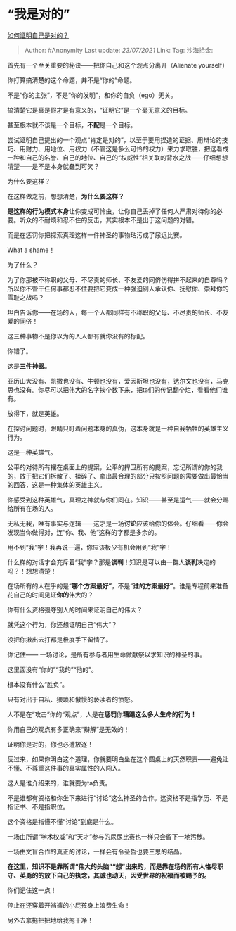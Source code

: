 # “我是对的”
[如何证明自己是对的？](https://www.zhihu.com/question/267342174/answer/1656513497)

> Author: #Anonymity
> Last update: *23/07/2021*
> Link:
> Tag:
> 沙海拾金:

首先有一个至关重要的秘诀——把你自己和这个观点分离开（Alienate yourself）

你打算搞清楚的这个命题，并不是“你的”命题。

不是“你的主张”，不是“你的发明”，和你的自负（ego）无关。

搞清楚它是真是假才是有意义的，“证明它”是一个毫无意义的目标。

甚至根本就不该是一个目标，**不配**是一个目标。

尝试证明自己提出的一个观点“肯定是对的”，以至于要用捏造的证据、用辩论的技巧、用财力、用地位、用权力（不管这是多么可怜的权力）来力求取胜，把这看成一种和自己的名誉、自己的地位、自己的“权威性”相关联的背水之战——仔细想想清楚——是不是本身就蠢到可笑？

为什么要这样？

在这样做之前，想想清楚，**为什么要这样？**

**是这样的行为模式本身**让你变成可怜虫，让你自己丢掉了任何人严肃对待你的必要。听众的不耐烦和忍不住的反击，其实根本不是出于这问题的对错。

而是在惩罚你把探索真理这样一件神圣的事物玷污成了尿远比赛。

What a shame！

为了什么？

为了你那被不称职的父母、不尽责的师长、不友爱的同侪伤得拼不起来的自尊吗？所以你不管干任何事都忍不住要把它变成一种强迫别人承认你、抚慰你、崇拜你的雪耻之战吗？

坦白告诉你——在场的人，每一个人都同样有不称职的父母、不尽责的师长、不友爱的同侪！

这三种事物不是你以为的人人都有就你没有的标配。

你错了。

这是**三件神器。**

亚历山大没有、凯撒也没有、牛顿也没有，爱因斯坦也没有，达尔文也没有，马克思也没有。你尽可以把伟大的名字挨个数下来，把ta们的传记翻个烂，看看他们谁有。

放得下，就是英雄。

在探讨问题时，眼睛只盯着问题本身的真伪，这本身就是一种自我牺牲的英雄主义行为。

这是一种英雄气。

公平的对待所有摆在桌面上的提案，公平的捍卫所有的提案，忘记所谓的你的我的，敢于把它们拆散了、揉碎了、拿出最合理的部分只按照问题的需要做出最恰当的回答，这是一种集体的英雄主义。

你感受到这种英雄气，真理之神就与你们同在。知识——甚至是运气——就会分赐给所有在场的人。

无私无我，唯有事实与逻辑——这才是一场**讨论**应该给你的体会。仔细看——你会发现当你做得对，连“你、我、他“这样的字都是多余的。

用不到“我”字！我再说一遍，你应该极少有机会用到“我”字！

什么样的对话才会充斥着“我”字？那是**谈判**！知识是可以由一群人**谈判**决定的吗？！想想清楚！

在场所有的人在乎的是“**哪个方案最好”**，不是“**谁的方案最好”**。谁是专程前来准备花自己的时间见证**你的**伟大的？

你有什么资格强夺别人的时间来证明自己的伟大？

就凭这个行为，你还想证明自己“伟大”？

没把你揪出去打都是极度手下留情了。

你记住—— 一场讨论，是所有参与者用生命做献祭以求知识的神圣的事。

这里面没有“你的”“我的”“他的”。

根本没有什么“胜负”。

只有对出于自私、猥琐和傲慢的亵渎者的愤怒。

人不是在“攻击”你的“观点”，人是在**惩罚**你**糟蹋这么多人生命的行为！**

你用自己的观点有多正确来“辩解”是无效的！

证明你是对的，你也必遭放逐！

反过来，如果你明白这个道理，你就要明白坐在这个圆桌上的天然职责——避免让不懂、不尊重这件事的真实属性的人闯入。

这人是谁介绍来的，谁就要为ta负责。

不是谁都有资格和你坐下来进行“讨论“这么神圣的合作。这资格不是指学历、不是指证书、不是指职位。

这个资格是指懂不懂“讨论”到底是什么。

一场由所谓“学术权威”和“天才”参与的尿尿比赛也一样只会留下一地污秽。

一场由文盲合作的真正的讨论，一样会有令圣哲也要三思的结晶。

**在这里，知识不是靠所谓“伟大的头脑”“想”出来的，而是靠在场的所有人恪尽职守、英勇的的放下自己的执念，其诚也动天，因受世界的祝福而被赐予的。**

你们记住这一点！

停止在还穿着开裆裤的小屁孩身上浪费生命！

另外去拿拖把把地给我拖干净！
